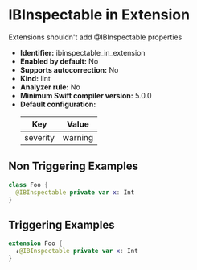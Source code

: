 # IBInspectable in Extension

Extensions shouldn't add @IBInspectable properties

* **Identifier:** ibinspectable_in_extension
* **Enabled by default:** No
* **Supports autocorrection:** No
* **Kind:** lint
* **Analyzer rule:** No
* **Minimum Swift compiler version:** 5.0.0
* **Default configuration:**
  <table>
  <thead>
  <tr><th>Key</th><th>Value</th></tr>
  </thead>
  <tbody>
  <tr>
  <td>
  severity
  </td>
  <td>
  warning
  </td>
  </tr>
  </tbody>
  </table>

## Non Triggering Examples

```swift
class Foo {
  @IBInspectable private var x: Int
}
```

## Triggering Examples

```swift
extension Foo {
  ↓@IBInspectable private var x: Int
}
```
